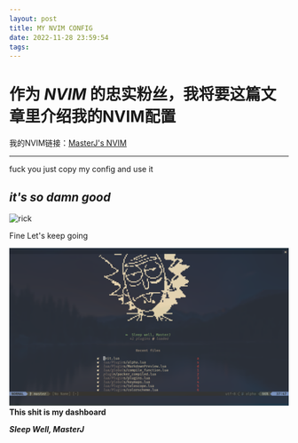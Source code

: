 ```yaml
---
layout: post
title: MY NVIM CONFIG
date: 2022-11-28 23:59:54
tags:
---
```

# 作为 _NVIM_ 的忠实粉丝，我将要这篇文章里介绍我的NVIM配置

我的NVIM链接：[MasterJ's NVIM](https://www.github.com/masterj122517/nvim)

___
fuck you 
just copy my config and use it 
## ___it's so damn good___ 
![rick](https://i.ebayimg.com/images/g/bAkAAOSwJhRhwRgJ/s-l500.png)

Fine Let's keep going  

![dashboard](/images/dashboard.png)
__This shit is my dashboard__   

___Sleep Well, MasterJ___
